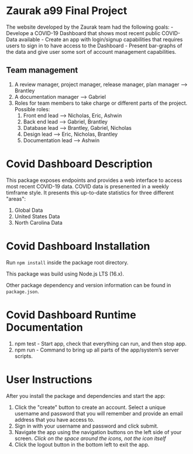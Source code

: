 # Zaurak a99 Final Project

The website developed by the Zaurak team had the following goals:
    - Develope a COVID-19 Dashboard that shows most recent public COVID-Data available
    - Create an app with login/signup capabilities that requires users to sign in to have access to the Dashboard
    - Present bar-graphs of the data and give user some sort of account management capabilities.

## Team management 

1. A review manager, project manager, release manager, plan manager --> Brantley
2. A documentation manager --> Gabriel
5. Roles for team members to take charge or different parts of the project. Possible roles:
    1. Front end lead --> Nicholas, Eric, Ashwin
    2. Back end lead --> Gabriel, Brantley
    3. Database lead --> Brantley, Gabriel, Nicholas 
    4. Design lead --> Eric, Nicholas, Brantley
    5. Documentation lead --> Ashwin

# Covid Dashboard Description

This package exposes endpoints and provides a web interface to access most recent COVID-19 data. COVID data is presenented in a weekly timframe style. It presents this up-to-date statistics for three different "areas":

1. Global Data
2. United States Data
3. North Carolina Data

# Covid Dashboard Installation

Run `npm install` inside the package root directory.

This package was build using Node.js LTS (16.x).

Other package dependency and version information can be found in `package.json`.

# Covid Dashboard Runtime Documentation

1. npm test - Start app, check that everything can run, and then stop app.
2. npm run - Command to bring up all parts of the app/system’s server scripts.

# User Instructions
After you install the package and dependencies and start the app:
1. Click the "create" button to create an account. Select a unique username and password that you will remember and provide an email address that you have access to.
2. Sign in with your username and password and click submit.
3. Navigate the app using the navigation buttons on the left side of your screen. *Click on the space around the icons, not the icon itself*
4. Click the logout button in the bottom left to exit the app.




